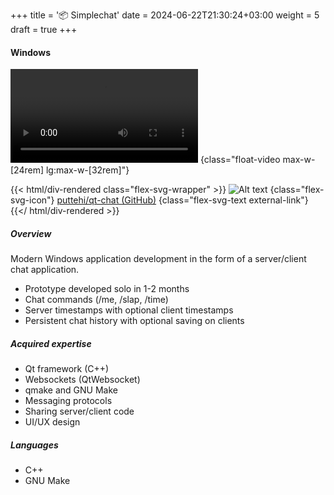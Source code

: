 +++
title = '📦 Simplechat'
date = 2024-06-22T21:30:24+03:00
weight = 5
draft = true
+++

#### Windows

![Alt text](mp4/chat.mp4)
{class="float-video max-w-[24rem] lg:max-w-[32rem]"}

{{< html/div-rendered class="flex-svg-wrapper" >}}
![Alt text](svg/code-slash.svg)
{class="flex-svg-icon"}
[puttehi/qt-chat (GitHub)](https://github.com/puttehi/qt-chat)
{class="flex-svg-text external-link"}
{{</ html/div-rendered >}}

##### Overview

Modern Windows application development in the form of a server/client chat application.

- Prototype developed solo in 1-2 months
- Chat commands (/me, /slap, /time)
- Server timestamps with optional client timestamps
- Persistent chat history with optional saving on clients

##### Acquired expertise

- Qt framework (C++)
- Websockets (QtWebsocket)
- qmake and GNU Make
- Messaging protocols
- Sharing server/client code
- UI/UX design

##### Languages

- C++
- GNU Make

